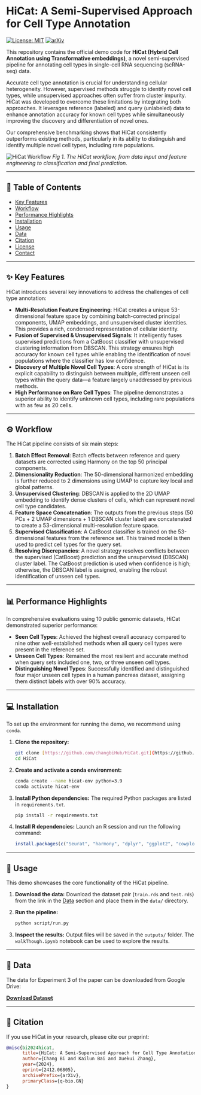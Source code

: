 # HiCat: A Semi-Supervised Approach for Cell Type Annotation

[![License: MIT](https://img.shields.io/badge/License-MIT-yellow.svg)](https://opensource.org/licenses/MIT)
[![arXiv](https://img.shields.io/badge/arXiv-2412.06805-b31b1b.svg)](https://arxiv.org/abs/2412.06805)

This repository contains the official demo code for **HiCat (Hybrid Cell Annotation using Transformative embeddings)**, a novel semi-supervised pipeline for annotating cell types in single-cell RNA sequencing (scRNA-seq) data.

Accurate cell type annotation is crucial for understanding cellular heterogeneity. However, supervised methods struggle to identify novel cell types, while unsupervised approaches often suffer from cluster impurity. HiCat was developed to overcome these limitations by integrating both approaches. It leverages reference (labeled) and query (unlabeled) data to enhance annotation accuracy for known cell types while simultaneously improving the discovery and differentiation of novel ones.

Our comprehensive benchmarking shows that HiCat consistently outperforms existing methods, particularly in its ability to distinguish and identify multiple novel cell types, including rare populations.

![HiCat Workflow](graphicAbstract.png)
*Fig 1. The HiCat workflow, from data input and feature engineering to classification and final prediction.*

---

## 📖 Table of Contents

- [Key Features](#-key-features)
- [Workflow](#-workflow)
- [Performance Highlights](#-performance-highlights)
- [Installation](#-installation)
- [Usage](#-usage)
- [Data](#-data)
- [Citation](#-citation)
- [License](#-license)
- [Contact](#-contact)

---

## ✨ Key Features

HiCat introduces several key innovations to address the challenges of cell type annotation:

* **Multi-Resolution Feature Engineering**: HiCat creates a unique 53-dimensional feature space by combining batch-corrected principal components, UMAP embeddings, and unsupervised cluster identities. This provides a rich, condensed representation of cellular identity.
* **Fusion of Supervised & Unsupervised Signals**: It intelligently fuses supervised predictions from a CatBoost classifier with unsupervised clustering information from DBSCAN. This strategy ensures high accuracy for known cell types while enabling the identification of novel populations where the classifier has low confidence.
* **Discovery of Multiple Novel Cell Types**: A core strength of HiCat is its explicit capability to distinguish between multiple, different unseen cell types within the query data—a feature largely unaddressed by previous methods.
* **High Performance on Rare Cell Types**: The pipeline demonstrates a superior ability to identify unknown cell types, including rare populations with as few as 20 cells.

---

## ⚙️ Workflow

The HiCat pipeline consists of six main steps:

1.  **Batch Effect Removal**: Batch effects between reference and query datasets are corrected using Harmony on the top 50 principal components.
2.  **Dimensionality Reduction**: The 50-dimensional harmonized embedding is further reduced to 2 dimensions using UMAP to capture key local and global patterns.
3.  **Unsupervised Clustering**: DBSCAN is applied to the 2D UMAP embedding to identify dense clusters of cells, which can represent novel cell type candidates.
4.  **Feature Space Concatenation**: The outputs from the previous steps (50 PCs + 2 UMAP dimensions + 1 DBSCAN cluster label) are concatenated to create a 53-dimensional multi-resolution feature space.
5.  **Supervised Classification**: A CatBoost classifier is trained on the 53-dimensional features from the reference set. This trained model is then used to predict cell types for the query set.
6.  **Resolving Discrepancies**: A novel strategy resolves conflicts between the supervised (CatBoost) prediction and the unsupervised (DBSCAN) cluster label. The CatBoost prediction is used when confidence is high; otherwise, the DBSCAN label is assigned, enabling the robust identification of unseen cell types.

---

## 📊 Performance Highlights

In comprehensive evaluations using 10 public genomic datasets, HiCat demonstrated superior performance:

* **Seen Cell Types**: Achieved the highest overall accuracy compared to nine other well-established methods when all query cell types were present in the reference set.
* **Unseen Cell Types**: Remained the most resilient and accurate method when query sets included one, two, or three unseen cell types.
* **Distinguishing Novel Types**: Successfully identified and distinguished four major unseen cell types in a human pancreas dataset, assigning them distinct labels with over 90% accuracy.

---

## 💻 Installation

To set up the environment for running the demo, we recommend using `conda`.

1.  **Clone the repository:**
    ```bash
    git clone [https://github.com/changbiHub/HiCat.git](https://github.com/changbiHub/HiCat.git)
    cd HiCat
    ```

2.  **Create and activate a conda environment:**
    ```bash
    conda create --name hicat-env python=3.9
    conda activate hicat-env
    ```

3.  **Install Python dependencies:**
    The required Python packages are listed in `requirements.txt`.
    ```bash
    pip install -r requirements.txt
    ```

4.  **Install R dependencies:**
    Launch an R session and run the following command:
    ```R
    install.packages(c("Seurat", "harmony", "dplyr", "ggplot2", "cowplot"))
    ```

---

## 🚀 Usage

This demo showcases the core functionality of the HiCat pipeline.

1.  **Download the data:**
    Download the dataset pair (`train.rds` and `test.rds`) from the link in the [Data](#-data) section and place them in the `data/` directory.

2.  **Run the pipeline:**
    ```bash
    python script/run.py
    ```

3.  **Inspect the results:**
    Output files will be saved in the `outputs/` folder. The `walkThough.ipynb` notebook can be used to explore the results.

---

## 💾 Data

The data for Experiment 3 of the paper can be downloaded from Google Drive:

[**Download Dataset**](https://drive.google.com/drive/folders/1gjBLkGrORXKwmiRdb860viwZK3mOIrcn?usp=sharing)

---

## 📜 Citation

If you use HiCat in your research, please cite our preprint:

```bibtex
@misc{bi2024hicat,
      title={HiCat: A Semi-Supervised Approach for Cell Type Annotation}, 
      author={Chang Bi and Kailun Bai and Xuekui Zhang},
      year={2024},
      eprint={2412.06805},
      archivePrefix={arXiv},
      primaryClass={q-bio.GN}
}
